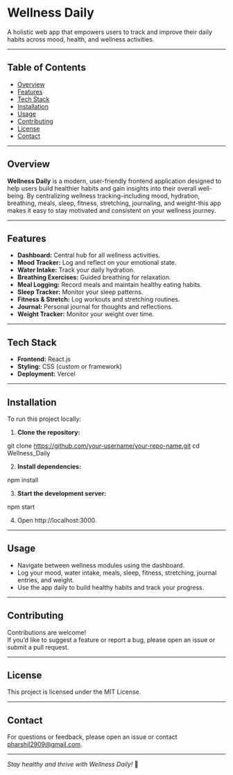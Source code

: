 # Wellness Daily

A holistic web app that empowers users to track and improve their daily habits across mood, health, and wellness activities.


---

## Table of Contents

- [Overview](#overview)
- [Features](#features)
- [Tech Stack](#tech-stack)
- [Installation](#installation)
- [Usage](#usage)
- [Contributing](#contributing)
- [License](#license)
- [Contact](#contact)

---

## Overview

**Wellness Daily** is a modern, user-friendly frontend application designed to help users build healthier habits and gain insights into their overall well-being. By centralizing wellness tracking-including mood, hydration, breathing, meals, sleep, fitness, stretching, journaling, and weight-this app makes it easy to stay motivated and consistent on your wellness journey.

---

## Features

- **Dashboard:** Central hub for all wellness activities.
- **Mood Tracker:** Log and reflect on your emotional state.
- **Water Intake:** Track your daily hydration.
- **Breathing Exercises:** Guided breathing for relaxation.
- **Meal Logging:** Record meals and maintain healthy eating habits.
- **Sleep Tracker:** Monitor your sleep patterns.
- **Fitness & Stretch:** Log workouts and stretching routines.
- **Journal:** Personal journal for thoughts and reflections.
- **Weight Tracker:** Monitor your weight over time.

---

## Tech Stack

- **Frontend:** React.js
- **Styling:** CSS (custom or framework)
- **Deployment:** Vercel

---

## Installation

To run this project locally:

1. **Clone the repository:**

git clone https://github.com/your-username/your-repo-name.git
cd Wellness_Daily

2. **Install dependencies:**

npm install

3. **Start the development server:**

npm start

4. Open http://localhost:3000.

---

## Usage

- Navigate between wellness modules using the dashboard.
- Log your mood, water intake, meals, sleep, fitness, stretching, journal entries, and weight.
- Use the app daily to build healthy habits and track your progress.

---

## Contributing

Contributions are welcome!  
If you’d like to suggest a feature or report a bug, please open an issue or submit a pull request.

---

## License

This project is licensed under the MIT License.

---

## Contact

For questions or feedback, please open an issue or contact pharshil2909@gmail.com.

---

*Stay healthy and thrive with Wellness Daily!* 🌱
